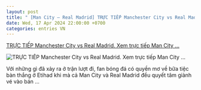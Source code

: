 ```yaml
---
layout: post
title: " [Man City – Real Madrid] TRỰC TIẾP Manchester City vs Real Madrid. Xem trực tiếp Man City ..."
date: Wed, 17 Apr 2024 22:00:00 +0700
categories: entries VN
---
```

[TRỰC TIẾP Manchester City vs Real Madrid. Xem trực tiếp Man City ...](https://www.goal.com/vn/tintuc/truc-tiep-manchester-city-vs-real-madrid-xem-truc-tiep-man-city-vs-real-madrid-truc-tiep-bong-da-truc-tiep-tu-ket-champions-league/bltc4924114a7f0781a)

![TRỰC TIẾP Manchester City vs Real Madrid. Xem trực tiếp Man City ...](https://assets.goal.com/images/v3/blt10495f23bcdcda4a/Man_City_Real.png)

Với những gì đã xảy ra ở trận lượt đi, fan bóng đá có quyền mơ về bữa tiệc bàn thắng ở Etihad khi mà cả Man City và Real Madrid đều quyết tâm giành vé vào bán ...

